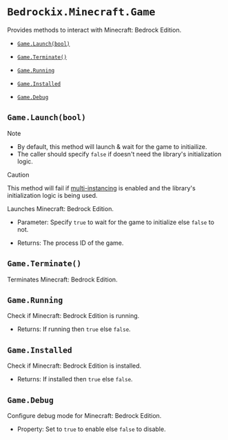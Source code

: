 # `Bedrockix.Minecraft.Game`

Provides methods to interact with Minecraft: Bedrock Edition.

- [`Game.Launch(bool)`](#gamelaunchbool)

- [`Game.Terminate()`](#gameterminate)

- [`Game.Running`](#gamerunning)

- [`Game.Installed`](#gameinstalled)

- [`Game.Debug`](#gamedebug)

## `Game.Launch(bool)`

> [!NOTE]
> - By default, this method will launch & wait for the game to initiailize.
> - The caller should specify `false` if doesn't need the library's initialization logic.

> [!CAUTION]
> This method will fail if [multi-instancing](https://learn.microsoft.com/en-us/windows/uwp/launch-resume/multi-instance-uwp) is enabled and the library's initialization logic is being used.

Launches Minecraft: Bedrock Edition.

- Parameter: Specify `true` to wait for the game to initialize else `false` to not.

- Returns: The process ID of the game.

## `Game.Terminate()`

Terminates Minecraft: Bedrock Edition.

## `Game.Running`

Check if Minecraft: Bedrock Edition is running.

- Returns: If running then `true` else `false`.

## `Game.Installed`

Check if Minecraft: Bedrock Edition is installed.

- Returns: If installed then `true` else `false`. 

## `Game.Debug` 

Configure debug mode for Minecraft: Bedrock Edition.

- Property: Set to `true` to enable else `false` to disable.
